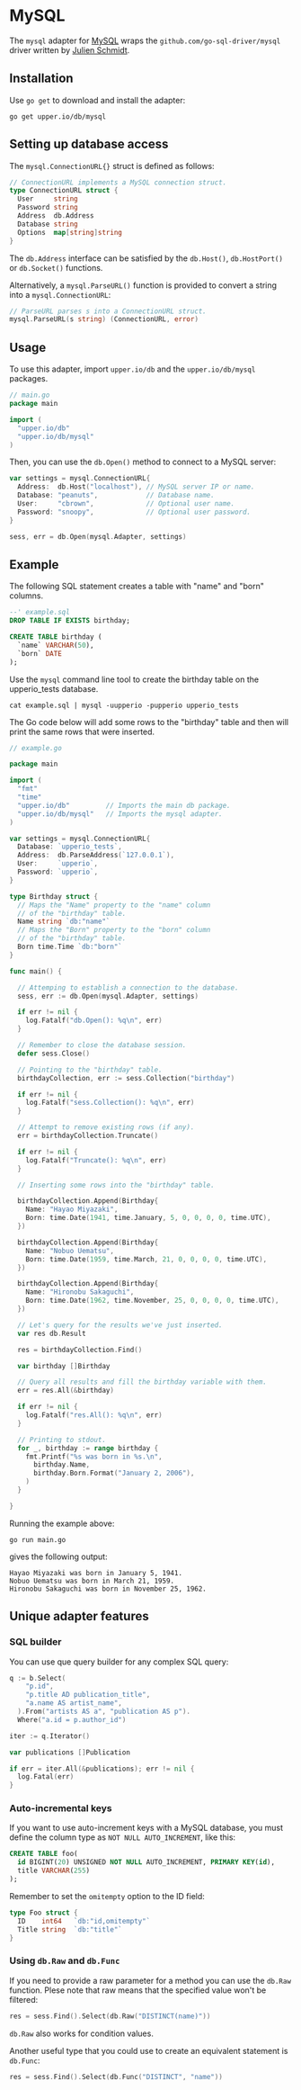 # MySQL

The `mysql` adapter for [MySQL][2] wraps the `github.com/go-sql-driver/mysql`
driver written by [Julien Schmidt][1].

## Installation

Use `go get` to download and install the adapter:

```
go get upper.io/db/mysql
```

## Setting up database access

The `mysql.ConnectionURL{}` struct is defined as follows:

```go
// ConnectionURL implements a MySQL connection struct.
type ConnectionURL struct {
  User     string
  Password string
  Address  db.Address
  Database string
  Options  map[string]string
}
```

The `db.Address` interface can be satisfied by the `db.Host()`, `db.HostPort()`
or `db.Socket()` functions.

Alternatively, a `mysql.ParseURL()` function is provided to convert a string
into a `mysql.ConnectionURL`:

```go
// ParseURL parses s into a ConnectionURL struct.
mysql.ParseURL(s string) (ConnectionURL, error)
```

## Usage

To use this adapter, import `upper.io/db` and the `upper.io/db/mysql` packages.

```go
// main.go
package main

import (
  "upper.io/db"
  "upper.io/db/mysql"
)
```

Then, you can use the `db.Open()` method to connect to a MySQL server:

```go
var settings = mysql.ConnectionURL{
  Address:  db.Host("localhost"), // MySQL server IP or name.
  Database: "peanuts",            // Database name.
  User:     "cbrown",             // Optional user name.
  Password: "snoopy",             // Optional user password.
}

sess, err = db.Open(mysql.Adapter, settings)
```

## Example

The following SQL statement creates a table with "name" and "born"
columns.

```sql
--' example.sql
DROP TABLE IF EXISTS birthday;

CREATE TABLE birthday (
  `name` VARCHAR(50),
  `born` DATE
);
```

Use the `mysql` command line tool to create the birthday table on the
upperio_tests database.

```
cat example.sql | mysql -uupperio -pupperio upperio_tests
```

The Go code below will add some rows to the "birthday" table and then will
print the same rows that were inserted.

```go
// example.go

package main

import (
  "fmt"
  "time"
  "upper.io/db"         // Imports the main db package.
  "upper.io/db/mysql"   // Imports the mysql adapter.
)

var settings = mysql.ConnectionURL{
  Database: `upperio_tests`,
  Address:  db.ParseAddress(`127.0.0.1`),
  User:     `upperio`,
  Password: `upperio`,
}

type Birthday struct {
  // Maps the "Name" property to the "name" column
  // of the "birthday" table.
  Name string `db:"name"`
  // Maps the "Born" property to the "born" column
  // of the "birthday" table.
  Born time.Time `db:"born"`
}

func main() {

  // Attemping to establish a connection to the database.
  sess, err := db.Open(mysql.Adapter, settings)

  if err != nil {
    log.Fatalf("db.Open(): %q\n", err)
  }

  // Remember to close the database session.
  defer sess.Close()

  // Pointing to the "birthday" table.
  birthdayCollection, err := sess.Collection("birthday")

  if err != nil {
    log.Fatalf("sess.Collection(): %q\n", err)
  }

  // Attempt to remove existing rows (if any).
  err = birthdayCollection.Truncate()

  if err != nil {
    log.Fatalf("Truncate(): %q\n", err)
  }

  // Inserting some rows into the "birthday" table.

  birthdayCollection.Append(Birthday{
    Name: "Hayao Miyazaki",
    Born: time.Date(1941, time.January, 5, 0, 0, 0, 0, time.UTC),
  })

  birthdayCollection.Append(Birthday{
    Name: "Nobuo Uematsu",
    Born: time.Date(1959, time.March, 21, 0, 0, 0, 0, time.UTC),
  })

  birthdayCollection.Append(Birthday{
    Name: "Hironobu Sakaguchi",
    Born: time.Date(1962, time.November, 25, 0, 0, 0, 0, time.UTC),
  })

  // Let's query for the results we've just inserted.
  var res db.Result

  res = birthdayCollection.Find()

  var birthday []Birthday

  // Query all results and fill the birthday variable with them.
  err = res.All(&birthday)

  if err != nil {
    log.Fatalf("res.All(): %q\n", err)
  }

  // Printing to stdout.
  for _, birthday := range birthday {
    fmt.Printf("%s was born in %s.\n",
      birthday.Name,
      birthday.Born.Format("January 2, 2006"),
    )
  }

}
```

Running the example above:

```
go run main.go
```

gives the following output:

```
Hayao Miyazaki was born in January 5, 1941.
Nobuo Uematsu was born in March 21, 1959.
Hironobu Sakaguchi was born in November 25, 1962.
```

## Unique adapter features

### SQL builder

You can use que query builder for any complex SQL query:

```go
q := b.Select(
    "p.id",
    "p.title AD publication_title",
    "a.name AS artist_name",
  ).From("artists AS a", "publication AS p").
  Where("a.id = p.author_id")

iter := q.Iterator()

var publications []Publication

if err = iter.All(&publications); err != nil {
  log.Fatal(err)
}
```

### Auto-incremental keys

If you want to use auto-increment keys with a MySQL database,
you must define the column type as `NOT NULL AUTO_INCREMENT`, like this:

```sql
CREATE TABLE foo(
  id BIGINT(20) UNSIGNED NOT NULL AUTO_INCREMENT, PRIMARY KEY(id),
  title VARCHAR(255)
);
```

Remember to set the `omitempty` option to the ID field:

```go
type Foo struct {
  ID    int64   `db:"id,omitempty"`
  Title string  `db:"title"`
}
```

### Using `db.Raw` and `db.Func`

If you need to provide a raw parameter for a method you can use the `db.Raw`
function. Plese note that raw means that the specified value won't be filtered:

```go
res = sess.Find().Select(db.Raw("DISTINCT(name)"))
```

`db.Raw` also works for condition values.

Another useful type that you could use to create an equivalent statement is
`db.Func`:

```go
res = sess.Find().Select(db.Func("DISTINCT", "name"))
```

[1]: https://github.com/go-sql-driver/mysql
[2]: http://www.mysql.com
